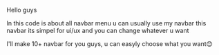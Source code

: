 Hello guys

In this code is about all navbar menu 
u can usually use my navbar
this navbar its simpel for ui/ux and you can change whatever u want


I'll make 10+ navbar for you guys, u can easyly choose what you want😊

